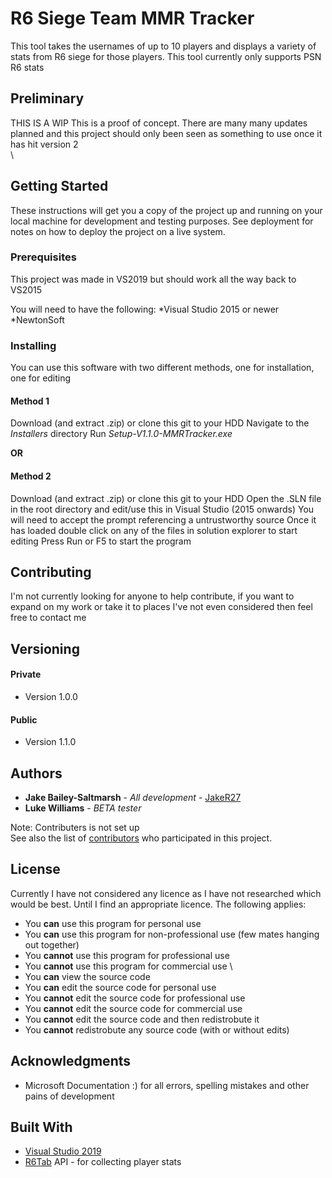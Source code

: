 # R6 Siege Team MMR Tracker

This tool takes the usernames of up to 10 players and displays a variety of stats from R6 siege for those players.
This tool currently only supports PSN R6 stats


## Preliminary
THIS IS A WIP
This is a proof of concept. There are many many updates planned and this project should only been seen as something to use once it has hit version 2
\
\

## Getting Started
These instructions will get you a copy of the project up and running on your local machine for development and testing purposes. See deployment for notes on how to deploy the project on a live system.

### Prerequisites
This project was made in VS2019 but should work all the way back to VS2015

You will need to have the following:
*Visual Studio 2015 or newer
*NewtonSoft

### Installing
You can use this software with two different methods, one for installation, one for editing

#### Method 1
Download (and extract .zip) or clone this git to your HDD
Navigate to the *Installers* directory
Run *Setup-V1.1.0-MMRTracker.exe*

**OR**

#### Method 2
Download (and extract .zip) or clone this git to your HDD
Open the .SLN file in the root directory and edit/use this in Visual Studio (2015 onwards)
You will need to accept the prompt referencing a untrustworthy source
Once it has loaded double click on any of the files in solution explorer to start editing
Press Run or F5 to start the program


## Contributing

I'm not currently looking for anyone to help contribute, if you want to expand on my work or take it to places I've not even considered then feel free to contact me

## Versioning

#### Private
* Version 1.0.0

#### Public
* Version 1.1.0

## Authors

* **Jake Bailey-Saltmarsh** - *All development* - [JakeR27](https://github.com/JakeR27)
* **Luke Williams** - *BETA tester*

Note: Contributers is not set up\
See also the list of [contributors](https://github.com/JakeR27) who participated in this project.

## License

Currently I have not considered any licence as I have not researched which would be best.
Until I find an appropriate licence. The following applies:
* You **can** use this program for personal use
* You **can** use this program for non-professional use (few mates hanging out together)
* You **cannot** use this program for professional use
* You **cannot** use this program for commercial use
\
* You **can** view the source code
* You **can** edit the source code for personal use
* You **cannot** edit the source code for professional use
* You **cannot** edit the source code for commercial use
* You **cannot** edit the source code and then redistrobute it
* You **cannot** redistrobute any source code (with or without edits)

## Acknowledgments

* Microsoft Documentation :) for all errors, spelling mistakes and other pains of development

## Built With

* [Visual Studio 2019](https://visualstudio.microsoft.com/vs/)
* [R6Tab](https://r6tab.com/) API - for collecting player stats

